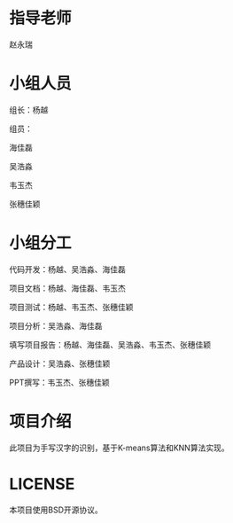 
# 指导老师

赵永瑞

# 小组人员

组长：杨越

组员：

海佳磊

吴浩淼

韦玉杰

张穗佳颖

# 小组分工

代码开发：杨越、吴浩淼、海佳磊

项目文档：杨越、海佳磊、韦玉杰

项目测试：杨越、韦玉杰、张穗佳颖

项目分析：吴浩淼、海佳磊

填写项目报告：杨越、海佳磊、吴浩淼、韦玉杰、张穗佳颖

产品设计：吴浩淼、张穗佳颖

PPT撰写：韦玉杰、张穗佳颖

# 项目介绍

此项目为手写汉字的识别，基于K-means算法和KNN算法实现。

# LICENSE

本项目使用BSD开源协议。

